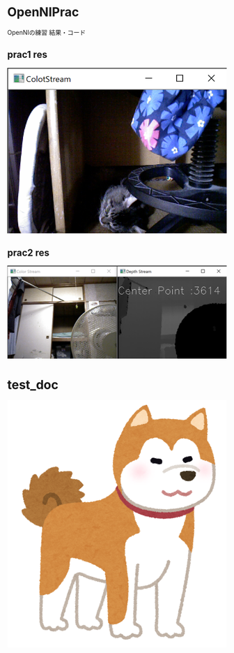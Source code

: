 # OpenNIPrac
OpenNIの練習
結果・コード
## prac1 res

![prac1](https://github.com/yosse95ai/OpenNIPrac/blob/images/images/ret1.png)
## prac2 res

![prac1](https://github.com/yosse95ai/OpenNIPrac/blob/images/images/ret2.png)
# test_doc

![�H�c��](https://github.com/yoshitaku-jp/test_doc/blob/images/dog_akitainu.png)
